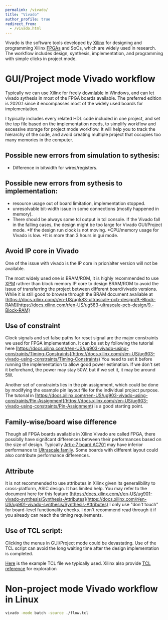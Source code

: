 ```yaml
---
permalink: /vivado/
title: "Vivado"
author_profile: true
redirect_from:  
  - /vivado.html
---
```

Vivado is the software tools developed by [Xilinx](https://www.xilinx.com/products/silicon-devices/fpga.html) for designing and programming Xilinx [FPGAs](https://www.xilinx.com/products/silicon-devices/fpga/what-is-an-fpga.html) and SoCs, which are widely used in research. The workflow includes design, synthesis, implementation, and programming with simple clicks in project mode.  

# GUI/Project mode Vivado workflow

Typically we can use Xilinx for freely [downlable](https://www.xilinx.com/support/download.html) in Windows, and can let vivado sythesis in most of the FPGA boards available. The preferred edition is 2020.1 since it encompasses most of the widely used boards for implementation. 

I typically includes every related HDL code included in one project, and set the top file based on the implementation needs, to simplify workflow and excessive storage for project mode workflow. It will help you to track the hierarchy of the code, and avoid creating multiple project that occupies too many memories in the computer. 

## Possible new errors from simulation to sythesis:
* Difference in bitwidth for wires/registers.

## Possible new errors from sythesis to implementation:
* resource usage out of board limitation, implementation stopped. 
* unresolvable bit-width issue in some connections (mostly happened in memory). 
* There should be always some tcl output in tcl console. If the Vivado fall in the falling cases, the design might be too large for Vivado GUI/Project mode. 
	*If the design run clock is not moving.
	*CPU/memory usage for Vivado is low.
	*It is more than 3 hours in gui mode.
	
## Avoid IP core in Vivado
One of the issue with vivado is the IP core in prior/alter version will not be available. 

The most widely used one is BRAM/ROM, it is highly recommended to use [XPM](https://docs.xilinx.com/r/en-US/ug974-vivado-ultrascale-libraries/XPM_MEMORY_TDPRAM) rathrer than block memory IP core to design BRAM/ROM to avoid the issue of transferring the project between different board/vivado versions. While it is still good to browse through the BRAM document avaliable at [https://docs.xilinx.com/r/en-US/ug583-ultrascale-pcb-design/9.-Block-RAM](https://docs.xilinx.com/r/en-US/ug583-ultrascale-pcb-design/9.-Block-RAM)

## Use of constraint
Clock signals and set false paths for reset signal are the major constraints we used for FPGA implementation.
It can be set by following the tutorial here [https://docs.xilinx.com/r/en-US/ug903-vivado-using-constraints/Timing-Constraints](https://docs.xilinx.com/r/en-US/ug903-vivado-using-constraints/Timing-Constraints)
You need to set it before running the implementation to allow good power estimation. If we don't set it beforehand, the power may stay 50W, but if we set it, it may be around 5W.

Another set of constraints lies in the pin assignment, which could be done by modifying the example pin layout file for the individual project purpose. The tutorial in [https://docs.xilinx.com/r/en-US/ug903-vivado-using-constraints/Pin-Assignment](https://docs.xilinx.com/r/en-US/ug903-vivado-using-constraints/Pin-Assignment) is a good starting point. 

## Family-wise/board wise difference
Though all FPGA boards available in Xilinx Vivado are called FPGA, there possiblly have signifcant differences between their performances based on the size of design. Typically [Artix-7 board AC701](https://www.xilinx.com/products/boards-and-kits/ek-a7-ac701-g.html) may have inferior performance to [Ultrascale family](https://www.xilinx.com/products/technology/ultrascale.html). Some boards with different layout could also contribute performance differences. 

## Attribute 
It is not recommended to use attributes in Xilinx given its generalibility to cross-platform, ASIC design. It has limited help. You may refer to the document here for this feature [https://docs.xilinx.com/r/en-US/ug901-vivado-synthesis/Synthesis-Attributes](https://docs.xilinx.com/r/en-US/ug901-vivado-synthesis/Synthesis-Attributes)
I only use "don't touch" for board-level functionality checks. I don't recommend read through it if you already can reach the timing requirements. 

## Use of TCL script:
Clicking the menus in GUI/Project mode could be devastating. Use of the TCL script can avoid the long waiting time after the design implementation is completed. 

[Here](https://wangantian.github.io/files/finalstep.tcl) is the example TCL file we typically used. Xilinx also provide [TCL reference]() for exploration

# Non-project mode Vivado workflow in Linux 
```bash
vivado -mode batch -source ./flow.tcl
```

